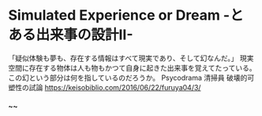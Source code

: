# Simulated Experience or Dream **-とある出来事の設計II-**

「疑似体験も夢も、存在する情報はすべて現実であり、そして幻なんだ。」
現実空間に存在する物体は人も物もかつて自身に起きた出来事を覚えてたっている。
この幻という部分は何を指しているのだろうか。
Psycodrama
清掃員
破壊的可塑性の試論
https://keisobiblio.com/2016/06/22/furuya04/3/
  
#### ~~